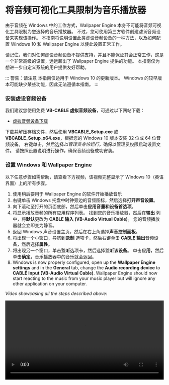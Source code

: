 # 将音频可视化工具限制为音乐播放器

由于音频在 Windows 中的工作方式，Wallpaper Engine 本身不可能将音频可视化工具限制为您选择的音乐播放器。 不过，您可使用第三方软件创建*虚设*音频设备来实现该操作。 本指南将说明设置此类虚设音频设备的一种方法，以及如何配置 Windows 10 和 Wallpaper Engine 以使此设置正常工作。

请记住，我们对任何虚设音频设备不提供支持，并且不能保证其会正常工作，这是一个非常高级的设置，远远超出了 Wallpaper Engine 提供的功能。 本指南仅为想进一步自定义系统的用户提供友好帮助。

::: 警告：请注意 本指南仅适用于 Windows 10 的更新版本。 Windows 的较早版本可能缺少某些功能，因此无法遵循本指南。
:::

### 安装虚设音频设备

我们建议您使用免费 **VB-CABLE 虚拟音频设备**，可通过以下网站下载：

* [虚拟音频设备下载](https://www.vb-audio.com/Cable/)

下载并解压存档文件，然后使用 **VBCABLE_Setup.exe** 或 **VBCABLE_Setup_x64.exe**，根据您的 Windows 10 版本安装 32 位或 64 位音频设备。 右键单击，然后选择*以管理员身份运行*，确保以管理员权限启动设置文件。 请按照设置说明进行操作，确保音频设备成功安装。

### 设置 Windows 和 Wallpaper Engine

以下任意步骤如需帮助，请查看下方视频，该视频完整显示了 Windows 10（英语界面）上的所有步骤。

1. 使用稍后要用于 Wallpaper Engine 的软件开始播放音乐
2. 右键单击 Windows 托盘中时钟旁边的音频图标，然后选择**打开声音设置**。
3. 向下滚动至打开的页面底部，然后单击**应用音量和设备首选项**。
4. 将显示播放音频的所有应用程序列表。 找到您的音乐播放器，然后在**输出** 列中，将**默认**更改为 **CABLE 输入 (VB-Audio Virtual Cable)**。 您的音频播放器就会立即变为静音。
5. 返回 Windows 声音设置主页，然后在右上角选择**声音控制面板**。
6. 将出现一个小窗口，导航到**录制** 选项卡，然后右键单击 **CABLE 输出**音频设备，然后选择**属性**。
7. 将出现另一个窗口，单击**监听**选项卡，然后选择**监听该设备**。 单击**应用**，然后单击**确定**，音乐播放器中的音乐就会返回。
8. Windows is now properly configured, open up the **Wallpaper Engine settings** and in the **General** tab, change the **Audio recording device** to **CABLE Input (VB-Audio Virtual Cable)**. Wallpaper Engine should now start reacting to the music from your music player but will ignore any other application on your computer.

*Video showcasing all the steps described above:*

<video width="100%" controls>
  <source src="/videos/audioinputdevice.mp4" type="video/mp4">
  Your browser does not support the video tag.
</video>
